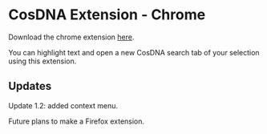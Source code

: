 # CosDNA Extension - Chrome

Download the chrome extension [here](https://chrome.google.com/webstore/detail/cosdna-extension/apjcnjbhemlgjpfkbfdcmgopangnienl?hl=en-US&gl=US).

You can highlight text and open a new CosDNA search tab of your selection using this extension.

## Updates

Update 1.2: added context menu.

Future plans to make a Firefox extension.
